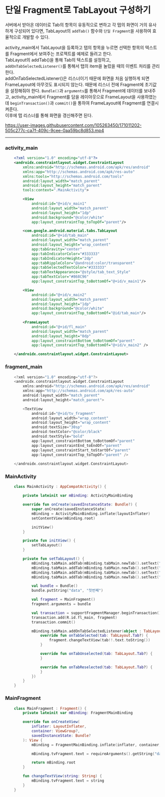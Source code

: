 # 단일 Fragment로 TabLayout 구성하기

 서버에서 받아온 데이터로 Tab의 항목이 유동적으로 변하고 각 탭의 화면이 거의 유사하게 구성되어 있다면, TabLayout의 `addTab()` 함수와 `단일 Fragment`을 사용하여 효율적으로 개발할 수 있다.
 <br/>

activity_main에서 TabLayout을 등록하고 탭의 항목을 누르면 선택한 항목의 텍스트를 Fragment에서 보여주는 프로젝트를 예제로 들려고 한다.<br/>
TabLayout의 addTab()을 통해 Tab의 텍스트를 설정하고, `addOnTabSelectedListener()`를 통해서 탭의 item을 눌렀을 때의 이벤트 처리를 관리한다.<br/>
addOnTabSelectedListener()은 리스너이기 때문에 화면을 처음 실행하게 되면 FrameLayout에 아무것도 표시되지 않는다. 때문에 리스너 전에 Fragment에 초기값을 설정해줘야 한다. `Bundle()`과 `arguments`를 통해서 Fragment에 데이터를 보내주고, activity_main에서 Fragment를 담을 레이아웃으로 FrameLayout을 사용하였는데 `beginTransaction()`과 `commit()`을 통하여 FrameLayout에 Fragment를 연결시켜준다.<br/>
이후에 탭 리스너를 통해 화면을 갱신해주면 된다.


https://user-images.githubusercontent.com/105263450/171011202-505c277c-ca7f-409c-9cee-0aa59bc8d853.mp4

--- 

### activity_main
```xml
    <?xml version="1.0" encoding="utf-8"?>
    <androidx.constraintlayout.widget.ConstraintLayout 
        xmlns:android="http://schemas.android.com/apk/res/android"
        xmlns:app="http://schemas.android.com/apk/res-auto"
        xmlns:tools="http://schemas.android.com/tools"
        android:layout_width="match_parent"
        android:layout_height="match_parent"
        tools:context=".MainActivity">

        <View
            android:id="@+id/v_main1"
            android:layout_width="match_parent"
            android:layout_height="1dp"
            android:background="@color/white"
            app:layout_constraintTop_toTopOf="parent"/>

        <com.google.android.material.tabs.TabLayout
            android:id="@+id/tab_main"
            android:layout_width="match_parent"
            android:layout_height="wrap_content"
            app:tabGravity="center"
            app:tabIndicatorColor="#333333"
            app:tabIndicatorHeight="2dp"
            app:tabRippleColor="@android:color/transparent"
            app:tabSelectedTextColor="#333333"
            app:tabTextAppearance="@style/tab_text_Style"
            app:tabTextColor="#868C96"
            app:layout_constraintTop_toBottomOf="@+id/v_main1"/>

        <View
            android:id="@+id/v_main2"
            android:layout_width="match_parent"
            android:layout_height="1dp"
            android:background="@color/white"
            app:layout_constraintTop_toBottomOf="@id/tab_main"/>
        
        <FrameLayout
            android:id="@+id/fl_main"
            android:layout_width="match_parent"
            android:layout_height="0dp"
            app:layout_constraintBottom_toBottomOf="parent"
            app:layout_constraintTop_toBottomOf="@+id/v_main2" />

    </androidx.constraintlayout.widget.ConstraintLayout>
```

### fragment_main
```kotlin
    <?xml version="1.0" encoding="utf-8"?>
    <androidx.constraintlayout.widget.ConstraintLayout
        xmlns:android="http://schemas.android.com/apk/res/android"
        xmlns:app="http://schemas.android.com/apk/res-auto"
        android:layout_width="match_parent"
        android:layout_height="match_parent">

        <TextView
            android:id="@+id/tv_fragment"
            android:layout_width="wrap_content"
            android:layout_height="wrap_content"
            android:textSize="30sp"
            android:textColor="@color/black"
            android:textStyle="bold"
            app:layout_constraintBottom_toBottomOf="parent"
            app:layout_constraintEnd_toEndOf="parent"
            app:layout_constraintStart_toStartOf="parent"
            app:layout_constraintTop_toTopOf="parent" />
        
    </androidx.constraintlayout.widget.ConstraintLayout>
```

### MainActivity
```kotlin
    class MainActivity : AppCompatActivity() {

        private lateinit var mBinding: ActivityMainBinding

        override fun onCreate(savedInstanceState: Bundle?) {
            super.onCreate(savedInstanceState)
            mBinding = ActivityMainBinding.inflate(layoutInflater)
            setContentView(mBinding.root)

            initView()
        }

        private fun initView() {
            setTabLayout()
        }

        private fun setTabLayout() {
            mBinding.tabMain.addTab(mBinding.tabMain.newTab().setText("첫번째"))
            mBinding.tabMain.addTab(mBinding.tabMain.newTab().setText("두번째"))
            mBinding.tabMain.addTab(mBinding.tabMain.newTab().setText("세번째"))
            mBinding.tabMain.addTab(mBinding.tabMain.newTab().setText("네번째"))

            val bundle = Bundle()
            bundle.putString("data", "첫번째")

            val fragment = MainFragment()
            fragment.arguments = bundle

            val transaction = supportFragmentManager.beginTransaction()
            transaction.add(R.id.fl_main, fragment)
            transaction.commit()

            mBinding.tabMain.addOnTabSelectedListener(object : TabLayout.OnTabSelectedListener {
                override fun onTabSelected(tab: TabLayout.Tab?) {
                    fragment.changeTextView(tab!!.text.toString())
                }

                override fun onTabUnselected(tab: TabLayout.Tab?) {
                }

                override fun onTabReselected(tab: TabLayout.Tab?) {
                }
            })
        }
    }
```


### MainFragment
```kotlin
    class MainFragment : Fragment() {
        private lateinit var mBinding: FragmentMainBinding

        override fun onCreateView(
            inflater: LayoutInflater,
            container: ViewGroup?,
            savedInstanceState: Bundle?
        ): View {
            mBinding = FragmentMainBinding.inflate(inflater, container, false)

            mBinding.tvFragment.text = requireArguments().getString("data")

            return mBinding.root
        }

        fun changeTextView(string: String) {
            mBinding.tvFragment.text = string
        }
    }
```